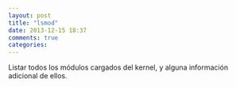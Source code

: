 ```yaml
---
layout: post
title: "lsmod"
date: 2013-12-15 18:37
comments: true
categories: 
---
```

Listar todos los módulos cargados del kernel, y alguna información adicional de ellos.

